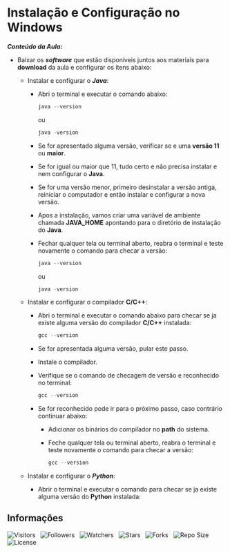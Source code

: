 <!-- Titulo -->
# Instalação e Configuração no Windows

***Conteúdo da Aula:***

* Baixar os ***software*** que estão disponíveis juntos aos materiais para **download** da aula e configurar os itens abaixo:
  * Instalar e configurar o ***Java***:
    * Abri o terminal e executar o comando abaixo:

      ```powershell
      java --version
      ```

      ou

      ```powershell
      java -version
      ```

    * Se for apresentado alguma versão, verificar se e uma **versão 11** ou **maior**.
    * Se for igual ou maior que 11, tudo certo e não precisa instalar e nem configurar o **Java**.
    * Se for uma versão menor, primeiro desinstalar a versão antiga, reiniciar o computador e então instalar e configurar a nova versão.
    * Apos a instalação, vamos criar uma variável de ambiente chamada **JAVA_HOME** apontando para o diretório de instalação do **Java**.
    * Fechar qualquer tela ou terminal aberto, reabra o terminal e teste novamente o comando para checar a versão:

      ```powershell
      java --version
      ```

      ou

      ```powershell
      java -version
      ```

  * Instalar e configurar o compilador **C/C++**:
    * Abri o terminal e executar o comando abaixo para checar se ja existe alguma versão do compilador **C/C++** instalada:

      ```powershell
      gcc --version
      ```

    * Se for apresentada alguma versão, pular este passo.
    * Instale o compilador.
    * Verifique se o comando de checagem de versão e reconhecido no terminal:

      ```powershell
      gcc --version
      ```

    * Se for reconhecido pode ir para o próximo passo, caso contrário continuar abaixo:
      * Adicionar os binários do compilador no **path** do sistema.
      * Feche qualquer tela ou terminal aberto, reabra o terminal e teste novamente o comando para checar a versão:

        ```powershell
        gcc --version
        ```

  * Instalar e configurar o ***Python***:
    * Abrir o terminal e executar o comando para checar se ja existe alguma versão do **Python** instalada:

<!-- Table of Contents -->
<!-- ## Tabela de Conteúdos -->

<!-- - [Vista por Cima](#vista-por-cima) -->
  <!-- - [Foto da Tela](#foto-da-tela) -->
  <!-- - [Links](#links) -->
<!-- - [Meu Processo](#meu-processo) -->
  <!-- - [Construido com](#construido-com) -->
  <!-- - [O que Aprendi](#o-que-aprendi) -->
  <!-- - [Desenvolvimento Continuo](#desenvolvimento-continuo) -->
  <!-- - [Recursos Uteis](#recursos-uteis) -->
<!-- - [Autores](#autores) -->
<!-- - [Agradecimentos](#agradecimentos) -->
<!-- - [Informações](#informações) -->

<!-- Overview-->
<!-- ## Vista por Cima -->
<!-- Screenshot -->
<!-- ### Foto da Tela -->
<!-- Links -->
<!-- ### Links -->
<!-- My Process -->
<!-- ## Meu Processo -->
<!-- Built with -->
<!-- ### Construido com -->
<!-- What I Learned -->
<!-- ### O que Aprendi -->
<!-- Continued Development -->
<!-- ### Desenvolvimento Continuo -->
<!-- Useful Resources -->
<!-- ### Recursos Uteis -->
<!-- Authors -->
<!-- ## Autores -->
<!-- Acknowledgments -->
<!-- ## Agradecimentos -->
<!-- Information -->
## Informações

![Visitors](https://api.visitorbadge.io/api/visitors?path=Devsgeeknerd%2Fcla-ins-con-win-pre-amb-alg-log-par-pro-bas-ava&label=Visitantes&labelColor=%23f9e64f&countColor=%23008000&style=plastic "Total de Visitas")
&nbsp;
![Followers](https://img.shields.io/github/followers/Devsgeeknerd?style=p&label=Seguidores&labelColor=f9e64f&color=008000 "Total de Seguidores")
&nbsp;
![Watchers](https://img.shields.io/github/watchers/Devsgeeknerd/cla-ins-con-win-pre-amb-alg-log-par-pro-bas-ava?style=p&label=Observadores&labelColor=f9e64f&color=008000 "Total de Observadores")
&nbsp;
![Stars](https://img.shields.io/github/stars/Devsgeeknerd/cla-ins-con-win-pre-amb-alg-log-par-pro-bas-ava?style=p&label=Estrelas&labelColor=f9e64f&color=008000 "Total de Estrelas")
&nbsp;
![Forks](https://img.shields.io/github/forks/Devsgeeknerd/cla-ins-con-win-pre-amb-alg-log-par-pro-bas-ava?style=p&label=Bifurcações&labelColor=f9e64f&color=008000 "Total de Bifurcações")
&nbsp;
![Repo Size](https://img.shields.io/github/repo-size/Devsgeeknerd/cla-ins-con-win-pre-amb-alg-log-par-pro-bas-ava?style=p&label=Tamanho&labelColor=f9e64f&color=008000 "Tamanho do Repositório")
&nbsp;
![License](https://img.shields.io/github/license/Devsgeeknerd/cla-ins-con-win-pre-amb-alg-log-par-pro-bas-ava?style=p&label=Licença&labelColor=f9e64f&color=008000 "Licença do Repositório")
